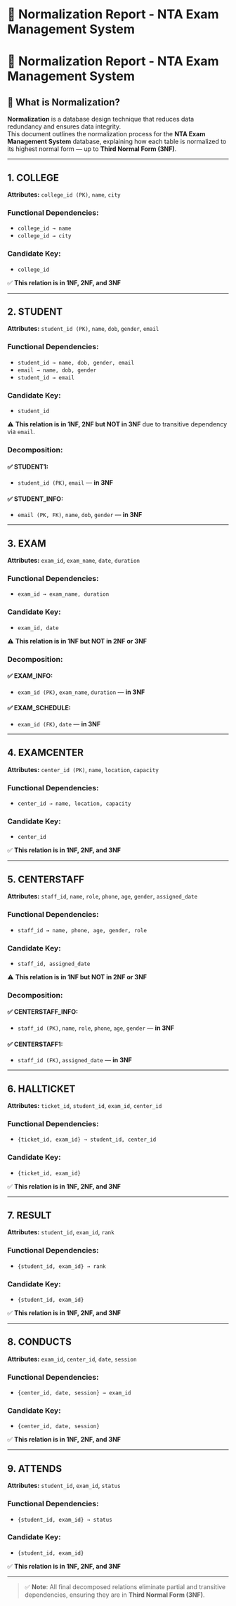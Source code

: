 # 📘 Normalization Report - NTA Exam Management System
# 📘 Normalization Report - NTA Exam Management System

## 🧠 What is Normalization?

**Normalization** is a database design technique that reduces data redundancy and ensures data integrity.  
This document outlines the normalization process for the **NTA Exam Management System** database, explaining how each table is normalized to its highest normal form — up to **Third Normal Form (3NF)**.  

---

## 1. **COLLEGE**
**Attributes:** `college_id (PK)`, `name`, `city`

### Functional Dependencies:
- `college_id → name`
- `college_id → city`

### Candidate Key:  
- `college_id`

✅ **This relation is in 1NF, 2NF, and 3NF**

---

## 2. **STUDENT**
**Attributes:** `student_id (PK)`, `name`, `dob`, `gender`, `email`

### Functional Dependencies:
- `student_id → name, dob, gender, email`
- `email → name, dob, gender`
- `student_id → email`

### Candidate Key:  
- `student_id`

⚠️ **This relation is in 1NF, 2NF but NOT in 3NF** due to transitive dependency via `email`.

### Decomposition:
#### ✅ STUDENT1:
- `student_id (PK)`, `email` — **in 3NF**

#### ✅ STUDENT_INFO:
- `email (PK, FK)`, `name`, `dob`, `gender` — **in 3NF**

---

## 3. **EXAM**
**Attributes:** `exam_id`, `exam_name`, `date`, `duration`

### Functional Dependencies:
- `exam_id → exam_name, duration`

### Candidate Key:  
- `exam_id, date`

⚠️ **This relation is in 1NF but NOT in 2NF or 3NF**

### Decomposition:
#### ✅ EXAM_INFO:
- `exam_id (PK)`, `exam_name`, `duration` — **in 3NF**

#### ✅ EXAM_SCHEDULE:
- `exam_id (FK)`, `date` — **in 3NF**

---

## 4. **EXAMCENTER**
**Attributes:** `center_id (PK)`, `name`, `location`, `capacity`

### Functional Dependencies:
- `center_id → name, location, capacity`

### Candidate Key:  
- `center_id`

✅ **This relation is in 1NF, 2NF, and 3NF**

---

## 5. **CENTERSTAFF**
**Attributes:** `staff_id`, `name`, `role`, `phone`, `age`, `gender`, `assigned_date`

### Functional Dependencies:
- `staff_id → name, phone, age, gender, role`

### Candidate Key:  
- `staff_id, assigned_date`

⚠️ **This relation is in 1NF but NOT in 2NF or 3NF**

### Decomposition:
#### ✅ CENTERSTAFF_INFO:
- `staff_id (PK)`, `name`, `role`, `phone`, `age`, `gender` — **in 3NF**

#### ✅ CENTERSTAFF1:
- `staff_id (FK)`, `assigned_date` — **in 3NF**

---

## 6. **HALLTICKET**
**Attributes:** `ticket_id`, `student_id`, `exam_id`, `center_id`

### Functional Dependencies:
- `{ticket_id, exam_id} → student_id, center_id`

### Candidate Key:  
- `{ticket_id, exam_id}`

✅ **This relation is in 1NF, 2NF, and 3NF**

---

## 7. **RESULT**
**Attributes:** `student_id`, `exam_id`, `rank`

### Functional Dependencies:
- `{student_id, exam_id} → rank`

### Candidate Key:  
- `{student_id, exam_id}`

✅ **This relation is in 1NF, 2NF, and 3NF**

---

## 8. **CONDUCTS**
**Attributes:** `exam_id`, `center_id`, `date`, `session`

### Functional Dependencies:
- `{center_id, date, session} → exam_id`

### Candidate Key:  
- `{center_id, date, session}`

✅ **This relation is in 1NF, 2NF, and 3NF**

---

## 9. **ATTENDS**
**Attributes:** `student_id`, `exam_id`, `status`

### Functional Dependencies:
- `{student_id, exam_id} → status`

### Candidate Key:  
- `{student_id, exam_id}`

✅ **This relation is in 1NF, 2NF, and 3NF**

---

> ✅ **Note**: All final decomposed relations eliminate partial and transitive dependencies, ensuring they are in **Third Normal Form (3NF)**.
